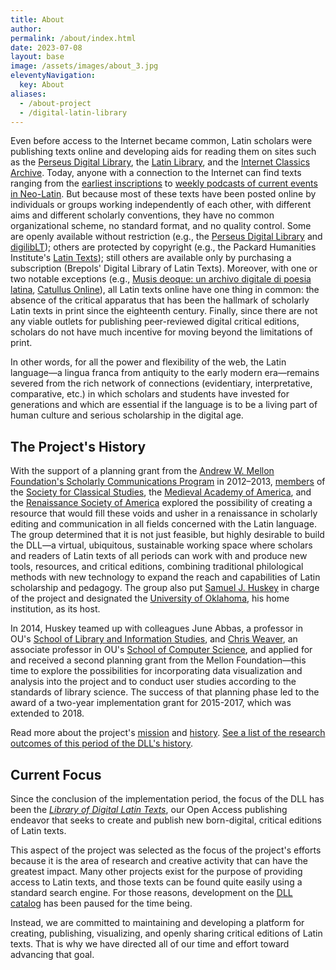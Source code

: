 ```yaml
---
title: About
author:
permalink: /about/index.html
date: 2023-07-08
layout: base
image: /assets/images/about_3.jpg
eleventyNavigation:
  key: About
aliases:
  - /about-project
  - /digital-latin-library
---
```


Even before access to the Internet became common, Latin scholars were publishing texts online and developing aids for reading them on sites such as the [Perseus Digital Library](http://www.perseus.tufts.edu/), the [Latin Library](http://www.thelatinlibrary.com/), and the [Internet Classics Archive](http://classics.mit.edu/). Today, anyone with a connection to the Internet can find texts ranging from the [earliest inscriptions](http://cil.bbaw.de/cil_en/index_en.html) to [weekly podcasts of current events in Neo-Latin](http://yle.fi/radio1/tiede/nuntii_latini/). But because most of these texts have been posted online by individuals or groups working independently of each other, with different aims and different scholarly conventions, they have no common organizational scheme, no standard format, and no quality control. Some are openly available without restriction (e.g., the [Perseus Digital Library](http://www.perseus.tufts.edu/hopper/collection?collection=Perseus:collection:Greco-Roman) and [digilibLT](http://digiliblt.lett.unipmn.it)); others are protected by copyright (e.g., the Packard Humanities Institute's [Latin Texts](http://latin.packhum.org/index)); still others are available only by purchasing a subscription (Brepols' Digital Library of Latin Texts). Moreover, with one or two notable exceptions (e.g., [Musis deoque: un archivo digitale di poesia latina](http://www.mqdq.it/mqdq/), [Catullus Online](http://www.catullusonline.org/CatullusOnline/index.php)), all Latin texts online have one thing in common: the absence of the critical apparatus that has been the hallmark of scholarly Latin texts in print since the eighteenth century. Finally, since there are not any viable outlets for publishing peer-reviewed digital critical editions, scholars do not have much incentive for moving beyond the limitations of print.

In other words, for all the power and flexibility of the web, the Latin language—a lingua franca from antiquity to the early modern era—remains severed from the rich network of connections (evidentiary, interpretative, comparative, etc.) in which scholars and students have invested for generations and which are essential if the language is to be a living part of human culture and serious scholarship in the digital age.

## The Project's History

With the support of a planning grant from the [Andrew W. Mellon Foundation\'s Scholarly Communications Program](https://mellon.org/programs/scholarly-communications/) in 2012–2013, [members](initial-dll-working-group.html) of the [Society for Classical Studies](http://classicalstudies.org), the [Medieval Academy of America](http://www.medievalacademy.org), and the [Renaissance Society of America](http://www.rsa.org) explored the possibility of creating a resource that would fill these voids and usher in a renaissance in scholarly editing and communication in all fields concerned with the Latin language. The group determined that it is not just feasible, but highly desirable to build the DLL—a virtual, ubiquitous, sustainable working space where scholars and readers of Latin texts of all periods can work with and produce new tools, resources, and critical editions, combining traditional philological methods with new technology to expand the reach and capabilities of Latin scholarship and pedagogy. The group also put [Samuel J. Huskey](https://sjhuskey.info/) in charge of the project and designated the [University of Oklahoma](https://www.ou.edu/), his home institution, as its host.

In 2014, Huskey teamed up with colleagues June Abbas, a professor in OU\'s [School of Library and Information Studies](https://www.ou.edu/cas/slis), and [Chris Weaver](https://www.ou.edu/coe/cs/people/weaver), an associate professor in OU\'s [School of Computer Science](https://www.ou.edu/coe/cs/), and applied for and received a second planning grant from the Mellon Foundation—this time to explore the possibilities for incorporating data visualization and analysis into the project and to conduct user studies according to the standards of library science. The success of that planning phase led to the award of a two-year implementation grant for 2015-2017, which was extended to 2018.

Read more about the project\'s [mission](/about/mission-and-goals.html) and [history](/about/project-history.html). [See a list of the research outcomes of this period of the DLL's history](/research/index.html).

## Current Focus

Since the conclusion of the implementation period, the focus of the DLL has been the [_Library of Digital Latin Texts_](https://ldlt.digitallatin.org/), our Open Access publishing endeavor that seeks to create and publish new born-digital, critical editions of Latin texts.

This aspect of the project was selected as the focus of the project's efforts because it is the area of research and creative activity that can have the greatest impact. Many other projects exist for the purpose of providing access to Latin texts, and those texts can be found quite easily using a standard search engine. For those reasons, development on the [DLL catalog](https://catalog.digitallatin.org/) has been paused for the time being.

Instead, we are committed to maintaining and developing a platform for creating, publishing, visualizing, and openly sharing critical editions of Latin texts. That is why we have directed all of our time and effort toward advancing that goal.

